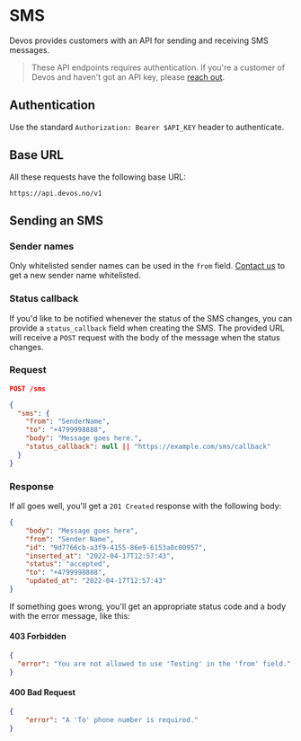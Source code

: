 # SMS
Devos provides customers with an API for sending and receiving SMS messages.

> These API endpoints requires authentication. If you're a customer of Devos and haven't got an API key, please [reach out](https://devos.no/kontakt).

## Authentication
Use the standard `Authorization: Bearer $API_KEY` header to authenticate.

## Base URL
All these requests have the following base URL:

```
https://api.devos.no/v1
```

## Sending an SMS

### Sender names
Only whitelisted sender names can be used in the `from` field. [Contact us](https://devos.no/kontakt) to get a new sender name whitelisted.

### Status callback
If you'd like to be notified whenever the status of the SMS changes, you can provide a `status_callback` field when creating the SMS. The provided URL will receive a `POST` request with the body of the message when the status changes.

### Request
```json
POST /sms

{
  "sms": {
    "from": "SenderName",
    "to": "+4799998888",
    "body": "Message goes here.",
    "status_callback": null || "https://example.com/sms/callback"
  }
}
```

### Response
If all goes well, you'll get a `201 Created` response with the following body:

```json
{
    "body": "Message goes here",
    "from": "Sender Name",
    "id": "9d7766cb-a3f9-4155-86e9-6153a0c00957",
    "inserted_at": "2022-04-17T12:57:43",
    "status": "accepted",
    "to": "+4799998888",
    "updated_at": "2022-04-17T12:57:43"
}
```

If something goes wrong, you'll get an appropriate status code and a body with the error message, like this:

#### 403 Forbidden
```json
{
  "error": "You are not allowed to use 'Testing' in the 'from' field."
}
```

#### 400 Bad Request
```json
{
    "error": "A 'To' phone number is required."
}
```